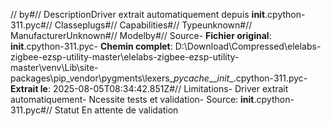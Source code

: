 // by#// DescriptionDriver extrait automatiquement depuis __init__.cpython-311.pyc#// Classeplugs#// Capabilities#// Typeunknown#// ManufacturerUnknown#// Modelby#// Source- **Fichier original**: __init__.cpython-311.pyc- **Chemin complet**: D:\Download\Compressed\elelabs-zigbee-ezsp-utility-master\elelabs-zigbee-ezsp-utility-master\venv\Lib\site-packages\pip\_vendor\pygments\lexers\__pycache__\__init__.cpython-311.pyc- **Extrait le**: 2025-08-05T08:34:42.851Z#// Limitations- Driver extrait automatiquement- Ncessite tests et validation- Source: __init__.cpython-311.pyc#// Statut En attente de validation